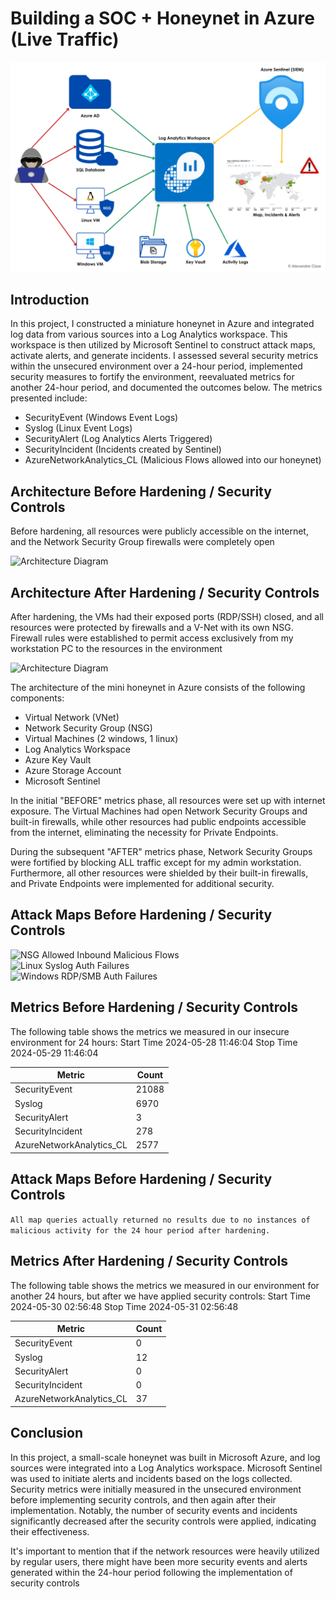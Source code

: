 # Building a SOC + Honeynet in Azure (Live Traffic)
![Cloud Honeynet / SOC](https://github.com/AntObiyan/Azure-SOC/blob/main/Azure%20Project%20Logo.png?raw=true)



## Introduction

In this project, I constructed a miniature honeynet in Azure and integrated log data from various sources into a Log Analytics workspace. This workspace is then utilized by Microsoft Sentinel to construct attack maps, activate alerts, and generate incidents. I assessed several security metrics within the unsecured environment over a 24-hour period, implemented security measures to fortify the environment, reevaluated metrics for another 24-hour period, and documented the outcomes below. The metrics presented include:

- SecurityEvent (Windows Event Logs)
- Syslog (Linux Event Logs)
- SecurityAlert (Log Analytics Alerts Triggered)
- SecurityIncident (Incidents created by Sentinel)
- AzureNetworkAnalytics_CL (Malicious Flows allowed into our honeynet)

## Architecture Before Hardening / Security Controls
Before hardening, all resources were publicly accessible on the internet, and the Network Security Group firewalls were completely open

![Architecture Diagram](https://i.imgur.com/aBDwnKb.jpg)

## Architecture After Hardening / Security Controls
After hardening, the VMs had their exposed ports (RDP/SSH) closed, and all resources were protected by firewalls and a V-Net with its own NSG. Firewall rules were established to permit access exclusively from my workstation PC to the resources in the environment

![Architecture Diagram](https://i.imgur.com/YQNa9Pp.jpg)

The architecture of the mini honeynet in Azure consists of the following components:

- Virtual Network (VNet)
- Network Security Group (NSG)
- Virtual Machines (2 windows, 1 linux)
- Log Analytics Workspace
- Azure Key Vault
- Azure Storage Account
- Microsoft Sentinel

In the initial "BEFORE" metrics phase, all resources were set up with internet exposure. The Virtual Machines had open Network Security Groups and built-in firewalls, while other resources had public endpoints accessible from the internet, eliminating the necessity for Private Endpoints.

During the subsequent "AFTER" metrics phase, Network Security Groups were fortified by blocking ALL traffic except for my admin workstation. Furthermore, all other resources were shielded by their built-in firewalls, and Private Endpoints were implemented for additional security.

## Attack Maps Before Hardening / Security Controls
![NSG Allowed Inbound Malicious Flows](https://i.imgur.com/1qvswSX.png)<br>
![Linux Syslog Auth Failures](https://i.imgur.com/G1YgZt6.png)<br>
![Windows RDP/SMB Auth Failures](https://i.imgur.com/ESr9Dlv.png)<br>

## Metrics Before Hardening / Security Controls

The following table shows the metrics we measured in our insecure environment for 24 hours:
Start Time 2024-05-28 11:46:04
Stop Time 2024-05-29 11:46:04

| Metric                   | Count
| ------------------------ | -----
| SecurityEvent            | 21088
| Syslog                   | 6970
| SecurityAlert            | 3
| SecurityIncident         | 278
| AzureNetworkAnalytics_CL | 2577

## Attack Maps Before Hardening / Security Controls

```All map queries actually returned no results due to no instances of malicious activity for the 24 hour period after hardening.```

## Metrics After Hardening / Security Controls

The following table shows the metrics we measured in our environment for another 24 hours, but after we have applied security controls:
Start Time 2024-05-30 02:56:48
Stop Time	2024-05-31 02:56:48

| Metric                   | Count
| ------------------------ | -----
| SecurityEvent            | 0
| Syslog                   | 12
| SecurityAlert            | 0
| SecurityIncident         | 0
| AzureNetworkAnalytics_CL | 37

## Conclusion

In this project, a small-scale honeynet was built in Microsoft Azure, and log sources were integrated into a Log Analytics workspace. Microsoft Sentinel was used to initiate alerts and incidents based on the logs collected. Security metrics were initially measured in the unsecured environment before implementing security controls, and then again after their implementation. Notably, the number of security events and incidents significantly decreased after the security controls were applied, indicating their effectiveness.

It's important to mention that if the network resources were heavily utilized by regular users, there might have been more security events and alerts generated within the 24-hour period following the implementation of security controls
